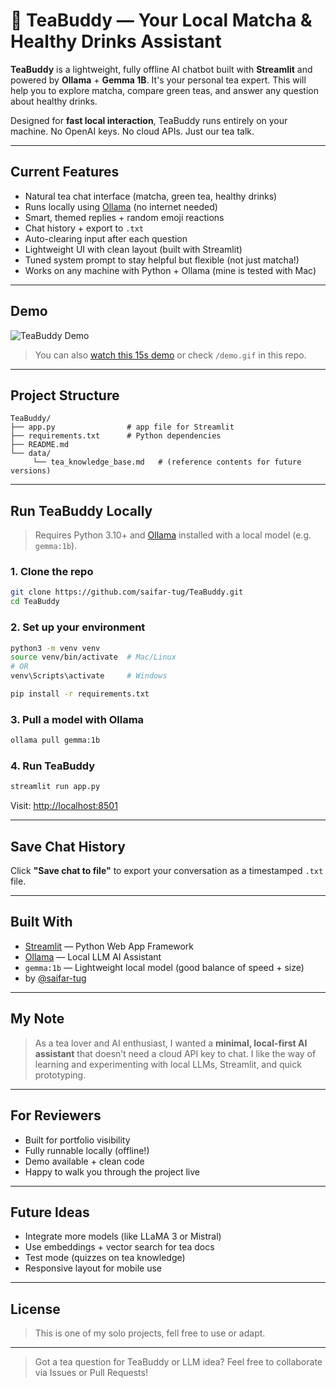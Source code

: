 # 🍵 TeaBuddy — Your Local Matcha & Healthy Drinks Assistant

**TeaBuddy** is a lightweight, fully offline AI chatbot built with **Streamlit** and powered by **Ollama** + **Gemma 1B**. It's your personal tea expert. This will help you to explore matcha, compare green teas, and answer any question about healthy drinks.

Designed for **fast local interaction**, TeaBuddy runs entirely on your machine. No OpenAI keys. No cloud APIs. Just our tea talk.

---

## Current Features

- Natural tea chat interface (matcha, green tea, healthy drinks)
- Runs locally using [Ollama](https://ollama.com/) (no internet needed)
- Smart, themed replies + random emoji reactions
- Chat history + export to `.txt`
- Auto-clearing input after each question
- Lightweight UI with clean layout (built with Streamlit)
- Tuned system prompt to stay helpful but flexible (not just matcha!)
- Works on any machine with Python + Ollama (mine is tested with Mac)

---

## Demo

![TeaBuddy Demo](demo.gif)

> You can also [watch this 15s demo](#) or check `/demo.gif` in this repo.

---

## Project Structure

```
TeaBuddy/
├── app.py                # app file for Streamlit
├── requirements.txt      # Python dependencies
├── README.md
└── data/
     └── tea_knowledge_base.md   # (reference contents for future versions)          
```

---

## Run TeaBuddy Locally

> Requires Python 3.10+ and [Ollama](https://ollama.com/) installed with a local model (e.g. `gemma:1b`).

### 1. Clone the repo

```bash
git clone https://github.com/saifar-tug/TeaBuddy.git
cd TeaBuddy
```

### 2. Set up your environment

```bash
python3 -m venv venv
source venv/bin/activate  # Mac/Linux
# OR
venv\Scripts\activate     # Windows

pip install -r requirements.txt
```

### 3. Pull a model with Ollama

```bash
ollama pull gemma:1b
```

### 4. Run TeaBuddy

```bash
streamlit run app.py
```

Visit: [http://localhost:8501](http://localhost:8501)

---

## Save Chat History

Click **"Save chat to file"** to export your conversation as a timestamped `.txt` file.

---

## Built With

- [Streamlit](https://streamlit.io/) — Python Web App Framework
- [Ollama](https://ollama.com/) — Local LLM AI Assistant
- `gemma:1b` — Lightweight local model (good balance of speed + size)
- by [@saifar-tug](https://github.com/saifar-tug)

---

## My Note

> As a tea lover and AI enthusiast, I wanted a **minimal, local-first AI assistant** that doesn’t need a cloud API key to chat. I like the way of learning and experimenting with local LLMs, Streamlit, and quick prototyping.

---

## For Reviewers

- Built for portfolio visibility
- Fully runnable locally (offline!)
- Demo available + clean code
- Happy to walk you through the project live

---

## Future Ideas

- Integrate more models (like LLaMA 3 or Mistral)
- Use embeddings + vector search for tea docs
- Test mode (quizzes on tea knowledge)
- Responsive layout for mobile use

---

## License

> This is one of my solo projects, fell free to use or adapt.

---

> Got a tea question for TeaBuddy or LLM idea? Feel free to collaborate via Issues or Pull Requests!